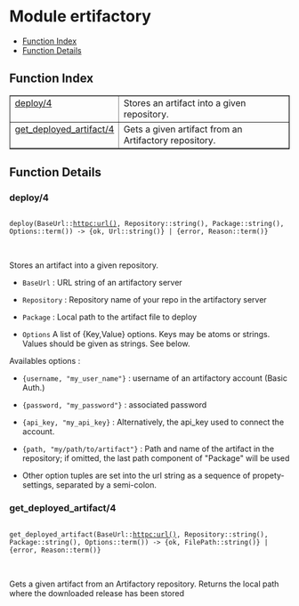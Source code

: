 

# Module ertifactory #
* [Function Index](#index)
* [Function Details](#functions)

<a name="index"></a>

## Function Index ##


<table width="100%" border="1" cellspacing="0" cellpadding="2" summary="function index"><tr><td valign="top"><a href="#deploy-4">deploy/4</a></td><td>
Stores an artifact into a given repository.</td></tr><tr><td valign="top"><a href="#get_deployed_artifact-4">get_deployed_artifact/4</a></td><td>
Gets a given artifact from an Artifactory repository.</td></tr></table>


<a name="functions"></a>

## Function Details ##

<a name="deploy-4"></a>

### deploy/4 ###

<pre><code>
deploy(BaseUrl::<a href="httpc.md#type-url">httpc:url()</a>, Repository::string(), Package::string(), Options::term()) -&gt; {ok, Url::string()} | {error, Reason::term()}
</code></pre>
<br />

Stores an artifact into a given repository.

* `BaseUrl` : URL string of an artifactory server

* `Repository` : Repository name of your repo in the artifactory server

* `Package` : Local path to the artifact file to deploy

* `Options` A list of {Key,Value} options. Keys may be atoms or strings. Values should be given as strings. See below.


Availables options :

* `{username, "my_user_name"}` : username of an artifactory account (Basic Auth.)

* `{password, "my_password"}` : associated password

* `{api_key, "my_api_key}` : Alternatively, the api_key used to connect the account.

* `{path, "my/path/to/artifact"}` : Path and name of the artifact in the repository;
if omitted, the last path component of "Package" will be used

* Other option tuples are set into the url string as a sequence of propety-settings, separated by a semi-colon.


<a name="get_deployed_artifact-4"></a>

### get_deployed_artifact/4 ###

<pre><code>
get_deployed_artifact(BaseUrl::<a href="httpc.md#type-url">httpc:url()</a>, Repository::string(), Package::string(), Options::term()) -&gt; {ok, FilePath::string()} | {error, Reason::term()}
</code></pre>
<br />

Gets a given artifact from an Artifactory repository.
Returns the local path where the downloaded release has been stored

